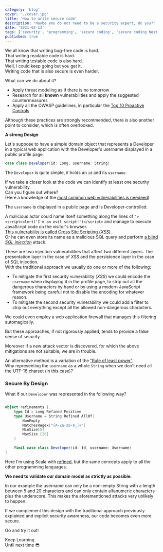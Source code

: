 ```yaml
---
category: 'blog'
cover: './cover.jpg'
title: 'How to write secure code'
description: 'Maybe you do not need to be a security expert, do you?'
date: '2021-02-13'
tags: ['security', 'programming', 'secure coding', 'secure coding best practices']
published: true
---
```


<article class="prose lg:prose-lg xl:prose-xl">

We all know that writing bug-free code is hard.  
That writing readable code is hard.  
That writing testable code is also hard.   
Well, I could keep going but you get it.   
Writing code that is also secure is even harder.

What can we do about it?

- Apply threat modeling as if there is no tomorrow
- Research for all **known** vulnerabilities and apply the suggested countermeasures
- Apply all the OWASP guidelines, in particular the <a href="https://owasp.org/www-project-proactive-controls/" target="_blank" rel="noopener noreferrer">Top 10 Proactive Controls</a>

Although these practices are strongly recommended, there is also another point to consider, which is often overlooked.

**A strong Design**

Let's suppose to have a simple domain object that represents a Developer in a typical web application with the Developer's username displayed in a public profile page.

```scala
case class Developer(id: Long, username: String)
```

The `Developer` is quite simple, it holds an `id` and its `username`.

If we take a closer look at the code we can identify at least one security vulnerability.  
Can you figure out where?  
(Here a knowledge of the <a href="https://owasp.org/www-project-proactive-controls/" target="_blank" rel="noopener noreferrer">most common web vulnerabilities is needeed</a>)

The  `username` is displayed in a public page and is Developer-controlled.

A malicious actor could name itself something along the lines of `'><script>alert('I'm an evil script!')</script>`
and manage to execute JavaScript code on the visitor's browser.  
<a href="https://portswigger.net/web-security/cross-site-scripting" target="_blank" rel="noopener noreferrer">This vulnerability is called Cross Site Scripting (*XSS*)</a>.  
Or he can even store its name as a malicious SQL query and perform <a href="https://portswigger.net/web-security/sql-injection/blind" target="_blank" rel="noopener noreferrer">a blind *SQL injection*</a> attack.

These are two injection vulnerabilities that affect two different layers. 
The presentation layer in the case of *XSS* and the persistence layer in the case of SQL injection.  
With the traditional approach we usually do one or more of the following:  
- To mitigate the first security vulnerability (*XSS*) we could encode the `username` when displaying it in the profile page, to strip out all the dangerous characters by hand or by using a modern JavaScript framework being careful not to disable the encoding for whatever reason.
- To mitigate the second security vulnerability we could add a filter to strip out everything except all the allowed non-dangerous characters.

We could even employ a web application firewall that manages this filtering automagically.

But these approaches, if not rigorously applied, tends to provide a false sense of security.

Moreover if a new attack vector is discovered, for which the above mitigations are not suitable, we are in trouble.

An alternative method is a variation of the <a href="https://en.wikipedia.org/wiki/Rule_of_least_power" target="_blank" rel="noopener noreferrer">"Rule of least power"</a>.  
Why representing the `username` as a whole `String` when we don't need all the UTF-16 charset (in this case)?

### Secure By Design

What if our `Developer` was represented in the following way?

```scala

object refinements {
    type Id = Long Refined Positive
    type Username = String Refined AllOf[
        NonEmpty
        MatchesRegex["[A-Za-z0-9_]+"]
        MinSize[5]
        MaxSize [20]
    ]
    
    final case class Developer(id: Id, username: Username)
}
```

Here I'm using Scala with <a href="https://github.com/fthomas/refined" target="_blank" rel="noopener noreferrer">refined</a>, but the same concepts apply to all the other programming languages.  

**We need to validate our domain model as strictly as possible.**

In our example the username can only be a non-empty String with a length between 5 and 20 characters and can only contain alfanumeric characters plus the underscore.
This makes the aforementioned attacks very unlikely to happen.

If we complement this design with the traditional approach previously explained and explicit security awareness, our code becomes even more secure.

Go and try it out!  

Keep Learning.  
Until next time :sunglasses:


</article>